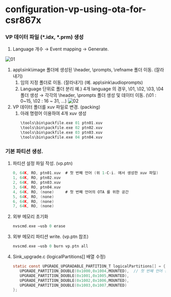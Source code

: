 # configuration-vp-using-ota-for-csr867x

### VP 데이터 파일 (\*.idx, \*.prm) 생성
   1. Language 개수 → Event mapping → Generate\.
   
   ![01](https://user-images.githubusercontent.com/26864945/55311980-5854da80-549f-11e9-9773-55d2b6e4e1a4.PNG)
   
   1. app\sink\image 폴더에 생성된 \header, \prompts, \refname 폴더 이동. (잘라내기)
      1. 임의 지정 폴더로 이동. (잘라내기)  (예. app\sink\audioprompts)
      1. Language 단위로 폴더 분리
      예.) 4개 language 의 경우, \01, \02, \03, \04 폴더 생성
      → 각각의 \header, \prompts 폴더 생성 및 데이터 이동. (\01 : 0~15, \02 : 16 ~ 31, …)
      ![02](https://user-images.githubusercontent.com/26864945/55312009-67d42380-549f-11e9-8325-9265c007c2ad.PNG)
   1. VP 데이터 폴더를 xuv 파일로 변경. (packing)
      1. 아래 명령어 이용하여 4개 xuv 생성
         ```c
         \tools\bin\packfile.exe 01 ptn01.xuv
         \tools\bin\packfile.exe 02 ptn02.xuv
         \tools\bin\packfile.exe 03 ptn03.xuv
         \tools\bin\packfile.exe 04 ptn04.xuv
         ```

### 기본 파티션 생성.
   1. 파티션 설정 파일 작성. (vp.ptn)
      ```c
      0, 64K, RO, ptn01.xuv  # 첫 번째 언어 (위 1-C-i. 에서 생성한 xuv 파일)
      1, 64K, RO, ptn02.xuv
      2, 64K, RO, ptn03.xuv
      3, 64K, RO, ptn04.xuv
      4, 64K, RO, (none)     # 첫 번째 언어의 OTA 를 위한 공간
      5, 64K, RO, (none)
      6, 64K, RO, (none)
      7, 64K, RO, (none)
      ```
   1. 외부 메모리 초기화
      ```c
      nvscmd.exe –usb 0 erase
      ```
   1. 외부 메모리 파티션 write. (vp.ptn 참조)
      ```c
      nvscmd.exe –usb 0 burn vp.ptn all
      ```
   1. Sink_upgrade.c (logicalPartitions[] 배열 수정)
      ```c
      static const UPGRADE_UPGRADABLE_PARTITION_T logicalPartitions[] = {
         UPGRADE_PARTITION_DOUBLE(0x1000,0x1004,MOUNTED),  // 첫 번째 언어 공간
         UPGRADE_PARTITION_DOUBLE(0x1001,0x1005,MOUNTED),
         UPGRADE_PARTITION_DOUBLE(0x1002,0x1006,MOUNTED),
         UPGRADE_PARTITION_DOUBLE(0x1003,0x1007,MOUNTED)
      };
      ```
      
